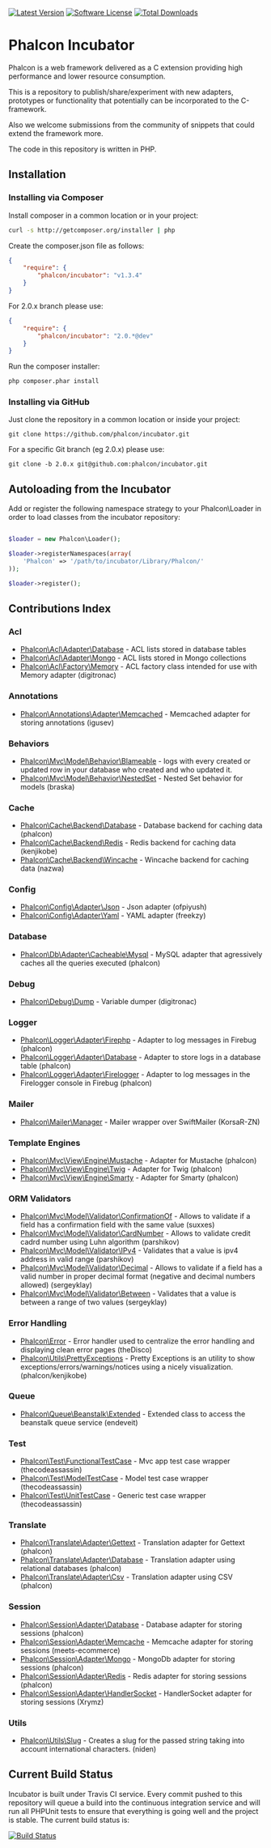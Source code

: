 [![Latest Version](https://img.shields.io/packagist/v/phalcon/incubator.svg?style=flat-square)](https://github.com/phalcon/incubator/releases)
[![Software License](https://img.shields.io/badge/license-BSD--3-brightgreen.svg?style=flat-square)](LICENSE.md)
[![Total Downloads](https://img.shields.io/packagist/dt/phalcon/incubator.svg?style=flat-square)](https://packagist.org/packages/phalcon/incubator)

# Phalcon Incubator

Phalcon is a web framework delivered as a C extension providing high performance and lower resource consumption.

This is a repository to publish/share/experiment with new adapters, prototypes or functionality that potentially can be incorporated to the C-framework.

Also we welcome submissions from the community of snippets that could extend the framework more.

The code in this repository is written in PHP.

## Installation

### Installing via Composer

Install composer in a common location or in your project:

```bash
curl -s http://getcomposer.org/installer | php
```

Create the composer.json file as follows:

```json
{
    "require": {
        "phalcon/incubator": "v1.3.4"
    }
}
```

For 2.0.x branch please use:

```json
{
    "require": {
        "phalcon/incubator": "2.0.*@dev"
    }
}
```

Run the composer installer:

```bash
php composer.phar install
```

### Installing via GitHub

Just clone the repository in a common location or inside your project:

```
git clone https://github.com/phalcon/incubator.git
```

For a specific Git branch (eg 2.0.x) please use:

```
git clone -b 2.0.x git@github.com:phalcon/incubator.git
```

## Autoloading from the Incubator

Add or register the following namespace strategy to your Phalcon\Loader in order
to load classes from the incubator repository:

```php

$loader = new Phalcon\Loader();

$loader->registerNamespaces(array(
	'Phalcon' => '/path/to/incubator/Library/Phalcon/'
));

$loader->register();
```

## Contributions Index

### Acl
* [Phalcon\Acl\Adapter\Database](https://github.com/phalcon/incubator/tree/master/Library/Phalcon/Acl/Adapter) - ACL lists stored in database tables
* [Phalcon\Acl\Adapter\Mongo](https://github.com/phalcon/incubator/tree/master/Library/Phalcon/Acl/Adapter) - ACL lists stored in Mongo collections
* [Phalcon\Acl\Factory\Memory](https://github.com/phalcon/incubator/tree/master/Library/Phalcon/Acl/Factory) - ACL factory class intended for use with Memory adapter (digitronac)

### Annotations
* [Phalcon\Annotations\Adapter\Memcached](https://github.com/phalcon/incubator/tree/master/Library/Phalcon/Annotations/Adapter) - Memcached adapter for storing annotations (igusev)

### Behaviors
* [Phalcon\Mvc\Model\Behavior\Blameable](https://github.com/phalcon/incubator/tree/master/Library/Phalcon/Mvc/Model/Behavior) - logs with every created or updated row in your database who created and who updated it. 
* [Phalcon\Mvc\Model\Behavior\NestedSet](https://github.com/phalcon/incubator/tree/master/Library/Phalcon/Mvc/Model/Behavior) - Nested Set behavior for models (braska)

### Cache
* [Phalcon\Cache\Backend\Database](https://github.com/phalcon/incubator/tree/master/Library/Phalcon/Cache/Backend) - Database backend for caching data (phalcon)
* [Phalcon\Cache\Backend\Redis](https://github.com/phalcon/incubator/tree/master/Library/Phalcon/Cache/Backend) - Redis backend for caching data (kenjikobe)
* [Phalcon\Cache\Backend\Wincache](https://github.com/phalcon/incubator/tree/master/Library/Phalcon/Cache/Backend) - Wincache backend for caching data (nazwa)

### Config
* [Phalcon\Config\Adapter\Json](https://github.com/phalcon/incubator/tree/master/Library/Phalcon/Config/Adapter) - Json adapter (ofpiyush)
* [Phalcon\Config\Adapter\Yaml](https://github.com/phalcon/incubator/tree/master/Library/Phalcon/Config/Adapter) - YAML adapter (freekzy)

### Database
* [Phalcon\Db\Adapter\Cacheable\Mysql](https://github.com/phalcon/incubator/tree/master/Library/Phalcon/Db) - MySQL adapter that agressively caches all the queries executed (phalcon)

### Debug
* [Phalcon\Debug\Dump](https://github.com/phalcon/incubator/tree/master/Library/Phalcon/Debug) - Variable dumper (digitronac)

### Logger
* [Phalcon\Logger\Adapter\Firephp](https://github.com/phalcon/incubator/tree/master/Library/Phalcon/Logger) - Adapter to log messages in Firebug (phalcon)
* [Phalcon\Logger\Adapter\Database](https://github.com/phalcon/incubator/tree/master/Library/Phalcon/Logger) - Adapter to store logs in a database table (phalcon)
* [Phalcon\Logger\Adapter\Firelogger](https://github.com/phalcon/incubator/tree/master/Library/Phalcon/Logger) - Adapter to log messages in the Firelogger console in Firebug (phalcon)

### Mailer
* [Phalcon\Mailer\Manager](https://github.com/phalcon/incubator/tree/master/Library/Phalcon/Mailer) - Mailer wrapper over SwiftMailer (KorsaR-ZN)

### Template Engines
* [Phalcon\Mvc\View\Engine\Mustache](https://github.com/phalcon/incubator/tree/master/Library/Phalcon/Mvc/View/Engine) - Adapter for Mustache (phalcon)
* [Phalcon\Mvc\View\Engine\Twig](https://github.com/phalcon/incubator/tree/master/Library/Phalcon/Mvc/View/Engine) - Adapter for Twig (phalcon)
* [Phalcon\Mvc\View\Engine\Smarty](https://github.com/phalcon/incubator/tree/master/Library/Phalcon/Mvc/View/Engine) - Adapter for Smarty (phalcon)

### ORM Validators
* [Phalcon\Mvc\Model\Validator\ConfirmationOf](https://github.com/phalcon/incubator/tree/master/Library/Phalcon/Mvc/Model/Validator) - Allows to validate if a field has a confirmation field with the same value (suxxes)
* [Phalcon\Mvc\Model\Validator\CardNumber](https://github.com/phalcon/incubator/tree/master/Library/Phalcon/Mvc/Model/Validator) - Allows to validate credit cadrd number using Luhn algorithm (parshikov)
* [Phalcon\Mvc\Model\Validator\IPv4](https://github.com/phalcon/incubator/tree/master/Library/Phalcon/Mvc/Model/Validator) - Validates that a value is ipv4 address in valid range (parshikov)
* [Phalcon\Mvc\Model\Validator\Decimal](https://github.com/phalcon/incubator/tree/master/Library/Phalcon/Mvc/Model/Validator) - Allows to validate if a field has a valid number in proper decimal format (negative and decimal numbers allowed) (sergeyklay) 
* [Phalcon\Mvc\Model\Validator\Between](https://github.com/phalcon/incubator/tree/master/Library/Phalcon/Mvc/Model/Validator) - Validates that a value is between a range of two values (sergeyklay)

### Error Handling
* [Phalcon\Error](https://github.com/phalcon/incubator/tree/master/Library/Phalcon/Error) - Error handler used to centralize the error handling and displaying clean error pages (theDisco)
* [Phalcon\Utils\PrettyExceptions](https://github.com/phalcon/pretty-exceptions) - Pretty Exceptions is an utility to show exceptions/errors/warnings/notices using a nicely visualization. (phalcon/kenjikobe)

### Queue
* [Phalcon\Queue\Beanstalk\Extended](https://github.com/phalcon/incubator/tree/master/Library/Phalcon/Queue/Beanstalk) - Extended class to access the beanstalk queue service (endeveit)

### Test
* [Phalcon\Test\FunctionalTestCase](https://github.com/silverbadge/incubator/tree/master/Library/Phalcon/Test) - Mvc app test case wrapper (thecodeassassin)
* [Phalcon\Test\ModelTestCase](https://github.com/silverbadge/incubator/tree/master/Library/Phalcon/Test) - Model test case wrapper (thecodeassassin)
* [Phalcon\Test\UnitTestCase](https://github.com/silverbadge/incubator/tree/master/Library/Phalcon/Test) - Generic test case wrapper (thecodeassassin)

### Translate
* [Phalcon\Translate\Adapter\Gettext](https://github.com/phalcon/incubator/tree/master/Library/Phalcon/Translate/Adapter) - Translation adapter for Gettext (phalcon)
* [Phalcon\Translate\Adapter\Database](https://github.com/phalcon/incubator/tree/master/Library/Phalcon/Translate/Adapter) - Translation adapter using relational databases (phalcon)
* [Phalcon\Translate\Adapter\Csv](https://github.com/phalcon/incubator/tree/master/Library/Phalcon/Translate/Adapter) - Translation adapter using CSV (phalcon)

### Session
* [Phalcon\Session\Adapter\Database](https://github.com/phalcon/incubator/tree/master/Library/Phalcon/Session/Adapter) - Database adapter for storing sessions (phalcon)
* [Phalcon\Session\Adapter\Memcache](https://github.com/phalcon/incubator/tree/master/Library/Phalcon/Session/Adapter) - Memcache adapter for storing sessions (meets-ecommerce)
* [Phalcon\Session\Adapter\Mongo](https://github.com/phalcon/incubator/tree/master/Library/Phalcon/Session/Adapter) - MongoDb adapter for storing sessions (phalcon)
* [Phalcon\Session\Adapter\Redis](https://github.com/phalcon/incubator/tree/master/Library/Phalcon/Session/Adapter) - Redis adapter for storing sessions (phalcon)
* [Phalcon\Session\Adapter\HandlerSocket](https://github.com/phalcon/incubator/tree/master/Library/Phalcon/Session/Adapter) - HandlerSocket adapter for storing sessions (Xrymz)

### Utils
* [Phalcon\Utils\Slug](https://github.com/phalcon/incubator/tree/master/Library/Phalcon/Utils) - Creates a slug for the passed string taking into account international characters. (niden)


Current Build Status
--------------------
Incubator is built under Travis CI service. Every commit pushed to this repository will queue a build into the continuous integration service and will run all PHPUnit tests to ensure that everything is going well and the project is stable. The current build status is:

[![Build Status](https://img.shields.io/travis/phalcon/incubator/master.svg?style=flat-square)](https://travis-ci.org/phalcon/incubator)
